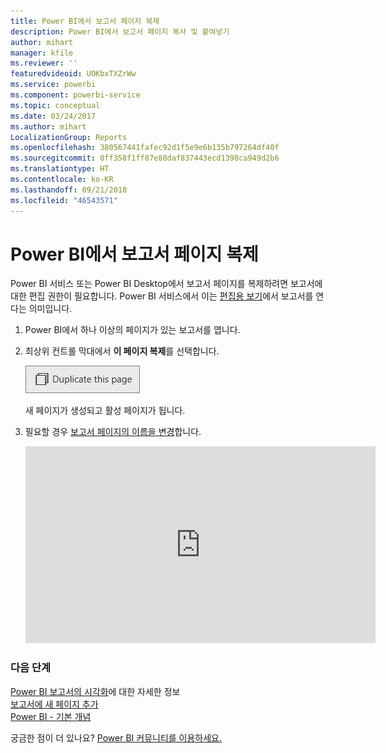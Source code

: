 ```yaml
---
title: Power BI에서 보고서 페이지 복제
description: Power BI에서 보고서 페이지 복사 및 붙여넣기
author: mihart
manager: kfile
ms.reviewer: ''
featuredvideoid: UOKbxTXZrWw
ms.service: powerbi
ms.component: powerbi-service
ms.topic: conceptual
ms.date: 03/24/2017
ms.author: mihart
LocalizationGroup: Reports
ms.openlocfilehash: 380567441fafec92d1f5e9e6b135b797264df40f
ms.sourcegitcommit: 0ff358f1ff87e88daf837443ecd1398ca949d2b6
ms.translationtype: HT
ms.contentlocale: ko-KR
ms.lasthandoff: 09/21/2018
ms.locfileid: "46543571"
---
```

# <a name="duplicate-a-report-page-in-power-bi"></a>Power BI에서 보고서 페이지 복제
Power BI 서비스 또는 Power BI Desktop에서 보고서 페이지를 복제하려면 보고서에 대한 편집 권한이 필요합니다. Power BI 서비스에서 이는 [편집용 보기](consumer/end-user-reading-view.md)에서 보고서를 연다는 의미입니다. 


1. Power BI에서 하나 이상의 페이지가 있는 보고서를 엽니다. 

2. 최상위 컨트롤 막대에서 **이 페이지 복제**를 선택합니다.
   
   ![](media/power-bi-report-copy-paste-page/pbi_duplicate_new.png)
   
   새 페이지가 생성되고 활성 페이지가 됩니다.
3. 필요할 경우 [보고서 페이지의 이름을 변경](service-rename.md)합니다.
   
   <iframe width="560" height="315" src="https://www.youtube.com/embed/UOKbxTXZrWw?list=PL1N57mwBHtN0JFoKSR0n-tBkUJHeMP2cP" frameborder="0" allowfullscreen></iframe>

### <a name="next-steps"></a>다음 단계
[Power BI 보고서의 시각화](visuals/power-bi-report-visualizations.md)에 대한 자세한 정보    
[보고서에 새 페이지 추가](power-bi-report-add-page.md)    
[Power BI - 기본 개념](consumer/end-user-basic-concepts.md)    

궁금한 점이 더 있나요? [Power BI 커뮤니티를 이용하세요.](http://community.powerbi.com/)

